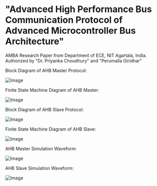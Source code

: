 # "Advanced High Performance Bus Communication Protocol of Advanced Microcontroller Bus Architecture"

AMBA Research Paper from Department of ECE, NIT Agartala, India.
Authorized by "Dr. Priyanka Choudhury" and "Perumalla Giridhar"

Block Diagram of AHB Master Protocol:

![Image](https://github.com/user-attachments/assets/f9e4daf5-f0c0-49ff-87f9-82d298f89664)

Finite State Machine Diagram of AHB Master:

![Image](https://github.com/user-attachments/assets/0b5bd523-00b1-48cd-9808-bc8341a70d79)

Block Diagram of AHB Slave Protocol:

![Image](https://github.com/user-attachments/assets/ab7e66fc-9cb2-4a44-8f60-9fa805402876)

Finite State Machine Diagram of AHB Slave:

![Image](https://github.com/user-attachments/assets/c3a43559-1f9a-4719-b39c-da010ae7024e)

AHB Master Simulation Waveform:

![Image](https://github.com/user-attachments/assets/681043ca-03a9-45dc-8dbc-305c819d3ea8)

AHB Slave Simulation Waveform:

![Image](https://github.com/user-attachments/assets/8ff21489-14fc-4c73-9c10-0af458eeb488)

